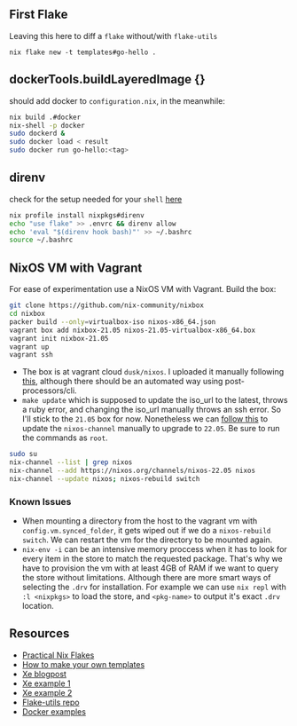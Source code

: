 ## First Flake

Leaving this here to diff a `flake` without/with `flake-utils`

`nix flake new -t templates#go-hello .`

## dockerTools.buildLayeredImage {}

should add docker to `configuration.nix`, in the meanwhile:

```bash
nix build .#docker
nix-shell -p docker
sudo dockerd &
sudo docker load < result
sudo docker run go-hello:<tag>
```

## direnv

check for the setup needed for your `shell` [here](https://direnv.net/docs/hook.html)

```bash
nix profile install nixpkgs#direnv
echo "use flake" >> .envrc && direnv allow
echo 'eval "$(direnv hook bash)"' >> ~/.bashrc
source ~/.bashrc
```

## NixOS VM with Vagrant

For ease of experimentation use a NixOS VM with Vagrant. Build the box:

```bash
git clone https://github.com/nix-community/nixbox
cd nixbox
packer build --only=virtualbox-iso nixos-x86_64.json
vagrant box add nixbox-21.05 nixos-21.05-virtualbox-x86_64.box
vagrant init nixbox-21.05
vagrant up
vagrant ssh
```

- The box is at vagrant cloud `dusk/nixos`. I uploaded it manually following [this](https://blog.ycshao.com/2017/09/16/how-to-upload-vagrant-box-to-vagrant-cloud/), although there should be an automated way using post-processors/cli.
- `make update` which is supposed to update the iso_url to the latest, throws a ruby error, and changing the iso_url manually throws an ssh error. So I'll stick to the `21.05` box for now. Nonetheless we can [follow this](https://nixos.org/manual/nixos/stable/index.html#sec-upgrading) to update the `nixos-channel` manually to upgrade to `22.05`. Be sure to run the commands as `root`.

```bash
sudo su
nix-channel --list | grep nixos
nix-channel --add https://nixos.org/channels/nixos-22.05 nixos
nix-channel --update nixos; nixos-rebuild switch
```

### Known Issues

- When mounting a directory from the host to the vagrant vm with `config.vm.synced_folder`, it gets wiped out if we do a `nixos-rebuild switch`. We can restart the vm for the directory to be mounted again.
- `nix-env -i` can be an intensive memory proccess when it has to look for every item in the store to match the requested package. That's why we have to provision the vm with at least 4GB of RAM if we want to query the store without limitations. Although there are more smart ways of selecting the `.drv` for installation. For example we can use `nix repl` with `:l <nixpkgs>` to load the store, and `<pkg-name>` to output it's exact `.drv` location.


## Resources

- [Practical Nix Flakes][1]
- [How to make your own templates][2]
- [Xe blogpost][3]
- [Xe example 1][4]
- [Xe example 2][5]
- [Flake-utils repo][6]
- [Docker examples][7]

[1]: https://serokell.io/blog/practical-nix-flakes
[2]: https://peppe.rs/posts/novice_nix:_flake_templates/
[3]: https://xeiaso.net/blog/nix-flakes-1-2022-02-21
[4]: https://tulpa.dev/Xe/mara/src/branch/main/flake.nix
[5]: https://github.com/Xe/templates/blob/main/go-web-server/flake.nix
[6]: https://github.com/numtide/flake-utils
[7]: https://github.com/NixOS/nixpkgs/blob/master/pkgs/build-support/docker/examples.nix
